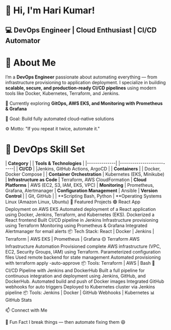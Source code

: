 # 👋 Hi, I'm Hari Kumar!
## 💻 DevOps Engineer | Cloud Enthusiast | CI/CD Automator
# 🚀 About Me
I’m a **DevOps Engineer** passionate about automating everything — from infrastructure provisioning to application deployment.
I specialize in building **scalable, secure, and production-ready CI/CD pipelines** using modern tools like Docker, Kubernetes, Terraform, and Jenkins.

🌱 Currently exploring **GitOps, AWS EKS, and Monitoring with Prometheus & Grafana**

🎯 Goal: Build fully automated cloud-native solutions

⚙️ Motto: "If you repeat it twice, automate it."

# 🧰 DevOps Skill Set

| **Category** |	| **Tools & Technologies** |
|--------------|  |--------------------------|
| **CI/CD** |	|Jenkins, GitHub Actions, ArgoCD |
| **Containers** |	| Docker, Docker Compose |
| **Container Orchestration** |	Kubernetes (EKS, Minikube)
| **Infrastructure as Code** |	Terraform, AWS CloudFormation
| **Cloud Platforms** |	AWS (EC2, S3, IAM, EKS, VPC)
| **Monitoring** |	Prometheus, Grafana, Alertmanager
| **Configuration Management** |	Ansible
| **Version Control** |	| Git, GitHub |
| **Scripting	Bash, Python
| **Operating Systems	Linux (Amazon Linux, Ubuntu)
🧩 Featured Projects
🟢 React App Deployment on AWS EKS
Automated deployment of a React application using Docker, Jenkins, Terraform, and Kubernetes (EKS).
Dockerized a React frontend
Built CI/CD pipeline in Jenkins
Infrastructure provisioning using Terraform
Monitoring using Prometheus & Grafana
Integrated Alertmanager for email alerts
📦 Tech Stack: React | Docker | Jenkins | Terraform | AWS EKS | Prometheus | Grafana
🟡 Terraform AWS Infrastructure Automation
Provisioned complete AWS infrastructure (VPC, EC2, Security Groups, IAM) using Terraform.
Parameterized configuration files
Used remote backend for state management
Automated provisioning with terraform apply -auto-approve
📦 Tools: Terraform | AWS | Bash
🔵 CI/CD Pipeline with Jenkins and DockerHub
Built a full pipeline for continuous integration and deployment using Jenkins, GitHub, and DockerHub.
Automated build and push of Docker images
Integrated GitHub webhooks for auto triggers
Deployed to Kubernetes cluster via Jenkins pipeline
📦 Tools: Jenkins | Docker | GitHub Webhooks | Kubernetes
📊 GitHub Stats
   

📫 Connect with Me
     

🧠 Fun Fact
I break things — then automate fixing them 😄
